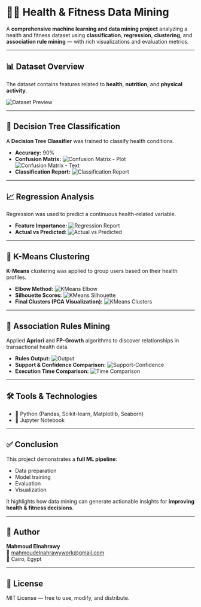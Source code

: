# 🏋️‍♂️ Health & Fitness Data Mining
A **comprehensive machine learning and data mining project** analyzing a health and fitness dataset using **classification**, **regression**, **clustering**, and **association rule mining** — with rich visualizations and evaluation metrics.

---

## 📊 Dataset Overview
The dataset contains features related to **health**, **nutrition**, and **physical activity**.

![Dataset Preview](screenshots1/02_dataset_preview.png)

---

## 🌳 Decision Tree Classification
A **Decision Tree Classifier** was trained to classify health conditions.

- **Accuracy:** 90%  
- **Confusion Matrix:**
  ![Confusion Matrix - Plot](screenshots1/04_classification_conf_matrix_plot.png)  
  ![Confusion Matrix - Text](screenshots1/03_classification_conf_matrix_text.png)  
- **Classification Report:**
  ![Classification Report](screenshots1/05_classification_report.png)  

---

## 📈 Regression Analysis
Regression was used to predict a continuous health-related variable.

- **Feature Importance:**
  ![Regression Report](screenshots1/06_feature_importance.png)  
- **Actual vs Predicted:**
  ![Actual vs Predicted](screenshots1/08_regression_actual_vs_pred.png.png)  

---

## 🔗 K-Means Clustering
**K-Means** clustering was applied to group users based on their health profiles.

- **Elbow Method:**
  ![KMeans Elbow](screenshots1/09_kmeans_elbow.png)  
- **Silhouette Scores:**
  ![KMeans Silhouette](screenshots1/10_kmeans_silhouette.png)  
- **Final Clusters (PCA Visualization):**
  ![KMeans Clusters](screenshots1/11_kmeans_clusters.png.png)  

---

## 🧾 Association Rules Mining
Applied **Apriori** and **FP-Growth** algorithms to discover relationships in transactional health data.

- **Rules Output:**
  ![Output](screenshots1/12_apriori_vs_fpgrowth_output.png)  
- **Support & Confidence Comparison:**
  ![Support-Confidence](screenshots1/13_apriori_fpgrowth_support_confidence.png)  
- **Execution Time Comparison:**
  ![Time Comparison](screenshots1/14_apriori_fpgrowth_time_comparison.png)  

---

## 🛠 Tools & Technologies
- 🐍 Python (Pandas, Scikit-learn, Matplotlib, Seaborn)  
- 📓 Jupyter Notebook  

---

## ✅ Conclusion
This project demonstrates a **full ML pipeline**:  
- Data preparation  
- Model training  
- Evaluation  
- Visualization  

It highlights how data mining can generate actionable insights for **improving health & fitness decisions**.

---

## 👤 Author
**Mahmoud Elnahrawy**  
📧 mahmoudelnahrawywork@gmail.com  
📍 Cairo, Egypt  

---

## 🪪 License
MIT License — free to use, modify, and distribute.
